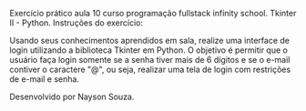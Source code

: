 Exercício prático aula 10 curso programação fullstack infinity school. Tkinter II - Python.
Instruções do exercício:

Usando seus conhecimentos aprendidos em sala, realize uma interface de login utilizando a biblioteca Tkinter em Python.
O objetivo é permitir que o usuário faça login somente se a senha tiver mais de 6 dígitos e se o e-mail contiver o 
caractere "@", ou seja, realizar uma tela de login com restrições de e-mail e senha.

Desenvolvido por Nayson Souza.
